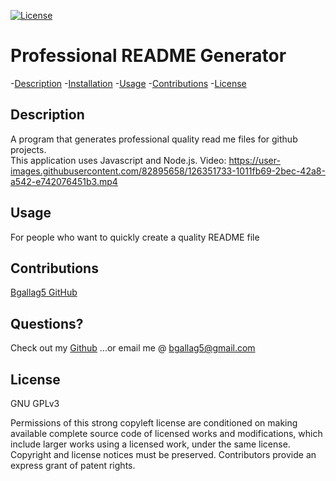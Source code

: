  [![License](https://img.shields.io/badge/License-GPLv3-blue.svg)](https://www.gnu.org/licenses/gpl-3.0.html)


 # Professional README Generator

  -[Description](#description)
  -[Installation](#installation)
  -[Usage](#usage)
  -[Contributions](#contributions)
  -[License](#license)

  ## Description  
  A program that generates professional quality read me files for github projects.    
  This application uses Javascript and Node.js. 
  Video: https://user-images.githubusercontent.com/82895658/126351733-1011fb69-2bec-42a8-a542-e742076451b3.mp4


  ## Usage 
  For people who want to quickly create a quality README file

  ## Contributions
  [Bgallag5 GitHub](https://github.com/Bgallag5)

  ## Questions?
  Check out my [Github](https://github.com/Bgallag5)
  ...or email me @ bgallag5@gmail.com

  ## License  
  GNU GPLv3
  
  Permissions of this strong copyleft license are conditioned on making available complete source code of licensed works and modifications, which include larger works using a licensed work, under the same license. Copyright and license notices must be preserved. Contributors provide an express grant of patent rights.
